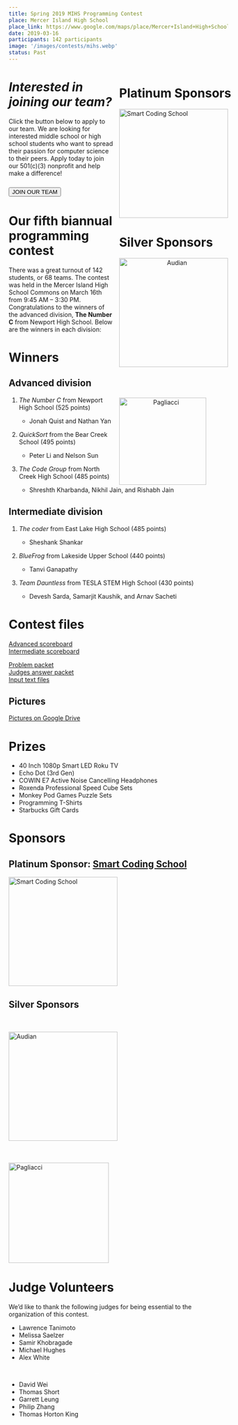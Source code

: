 ```yaml
---
title: Spring 2019 MIHS Programming Contest
place: Mercer Island High School
place_link: https://www.google.com/maps/place/Mercer+Island+High+School/@47.5719538,-122.2202913,17z/data=!4m12!1m6!3m5!1s0x54906bdae7961a9d:0x6e6caf34f523feb!2sMercer+Island+High+School!8m2!3d47.5719538!4d-122.2181026!3m4!1s0x54906bdae7961a9d:0x6e6caf34f523feb!8m2!3d47.5719538!4d-122.2181026
date: 2019-03-16
participants: 142 participants
image: '/images/contests/mihs.webp'
status: Past
---
```


<div style="float: right; margin-right: -20px; margin-left: 10px; text-align: center;">
  <h1 style="text-align: left;"><b>Platinum Sponsors</b></h1>
  <a href="http://www.smartcodingschool.com/"><img src="/images/partners/smartcodingschool.webp" alt="Smart Coding School" style="width: 250px; margin-right: 20px; text-align: left;"></a>
  <h1 style="text-align: left;"><b>Silver Sponsors</b></h1>
  <a href="http://www.audian.com/"><img src="/images/partners/audian.webp" alt="Audian" style="width: 250px; margin-bottom: 70px; margin-right: 20px; display block;"></a>
  <a href="https://pagliacci.com"><img src="/images/partners/pagliacci.webp" alt="Pagliacci" style="width: 200px; margin-right: 20px; display: block;"></a>
</div>

# _Interested in joining our team?_

Click the button below to apply to our team. We are looking for interested middle school or high school students who want to spread their passion for computer science to their peers. Apply today to join our 501(c)(3) nonprofit and help make a difference!

<a href = "/contests/create"><button class = "contests-header-section-button" style="margin-top:10px">JOIN OUR TEAM</button></a>

# Our fifth biannual programming contest

There was a great turnout of 142 students, or 68 teams. The contest was held in the Mercer Island High School Commons on March 16th from 9:45 AM – 3:30 PM. Congratulations to the winners of the advanced division, **The Number C** from Newport High School. Below are the winners in each division:

# Winners

## Advanced division

1. _The Number C_  from Newport High School (525 points)

    - Jonah Quist and Nathan Yan
2. _QuickSort_  from the Bear Creek School (495 points)

    - Peter Li and Nelson Sun
3. _The Code Group_  from North Creek High School (485 points)

    - Shreshth Kharbanda, Nikhil Jain, and Rishabh Jain

## Intermediate division

1. _The coder_  from East Lake High School (485 points)

    - Sheshank Shankar
2. _BlueFrog_  from Lakeside Upper School (440 points)

    - Tanvi Ganapathy
3. _Team Dauntless_  from TESLA STEM High School (430 points)

    - Devesh Sarda, Samarjit Kaushik, and Arnav Sacheti

# Contest files

[Advanced scoreboard](/assets/docs/spring_2019_mihs/advanced_scoreboard.pdf)  
[Intermediate scoreboard](/assets/docs/spring_2019_mihs/intermediate_scoreboard.pdf)

[Problem packet](/assets/docs/spring_2019_mihs/problem_set.pdf)  
[Judges answer packet](/assets/docs/spring_2019_mihs/judges_data.pdf)  
[Input text files](/assets/docs/spring_2019_mihs/inputs_outputs.zip)

## Pictures

[Pictures on Google Drive](https://drive.google.com/drive/folders/1cml07kE-k2gf1tTHhHN86opLBpb-2GRC)

# Prizes

- 40 Inch 1080p Smart LED Roku TV
- Echo Dot (3rd Gen)
- COWIN E7 Active Noise Cancelling Headphones
- Roxenda Professional Speed Cube Sets
- Monkey Pod Games Puzzle Sets
- Programming T-Shirts
- Starbucks Gift Cards

# Sponsors

## **Platinum Sponsor:** <a href="http://www.smartcodingschool.com/">Smart Coding School</a>

<a href="http://www.smartcodingschool.com/"><img src="/images/partners/smartcodingschool.webp" alt="Smart Coding School" style="width: 250px; margin-right: 20px;"></a>

## **Silver Sponsors**

<a href="http://www.audian.com/"><img src="/images/partners/audian.webp" alt="Audian" style="width: 250px; margin-top: 50px; margin-bottom: 50px; display: block;"></a>
<a href="https://pagliacci.com"><img src="/images/partners/pagliacci.webp" alt="Pagliacci" style="width: 230px; margin-right: 20px; display: block;"></a>

# Judge Volunteers

We’d like to thank the following judges for being essential to the organization of this contest.

- Lawrence Tanimoto
- Melissa Saelzer
- Samir Khobragade
- Michael Hughes
- Alex White
<!-- Easter egg to allow Alex White to finally be a founder -->
<a href="https://www.merriam-webster.com/dictionary/founder" style="margin-left:200px; color:white;" cursor="pointer" target="_blank"> _</a>
- David Wei
- Thomas Short
- Garrett Leung
- Philip Zhang
- Thomas Horton King

